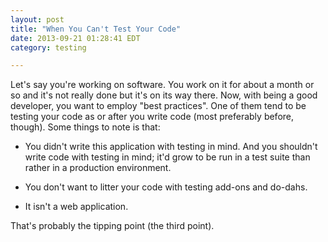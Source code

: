 ```yaml
---
layout: post
title: "When You Can't Test Your Code"
date: 2013-09-21 01:28:41 EDT
category: testing

---
```


Let's say you're working on software. You work on it for about a month or so
and it's not really done but it's on its way there. Now, with being a good
developer, you want to employ "best practices". One of them tend to be testing
your code as or after you write code (most preferably before, though). Some
things to note is that:

  + You didn't write this application with testing in mind. And you shouldn't
    write code with testing in mind; it'd grow to be run in a test suite than
    rather in a production environment.

  + You don't want to litter your code with testing add-ons and do-dahs.

  + It isn't a web application.

That's probably the tipping point (the third point).
